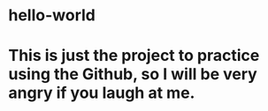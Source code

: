 # hello-world
# This is just the project to practice using the Github, so I will be very angry if you laugh at me.
